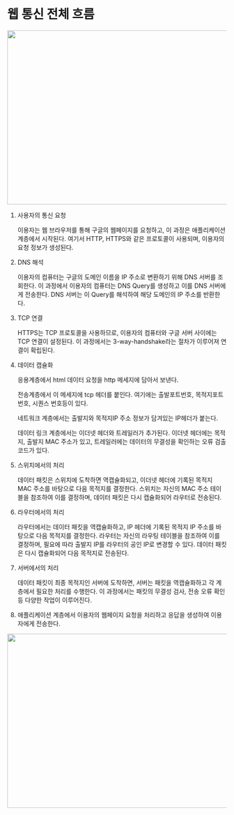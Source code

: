 # 웹 통신 전체 흐름
<img src="https://lamarr.dev/images/basicnetworking/network-049.jpg" width="700" height="400">

1. 사용자의 통신 요청 

    이용자는 웹 브라우저를 통해 구글의 웹페이지를 요청하고, 이 과정은 애플리케이션 계층에서 시작된다. 여기서 HTTP, HTTPS와 같은 프로토콜이 사용되며, 이용자의 요청 정보가 생성된다.

2. DNS 해석 

    이용자의 컴퓨터는 구글의 도메인 이름을 IP 주소로 변환하기 위해 DNS 서버를 조회한다. 이 과정에서 이용자의 컴퓨터는 DNS Query를 생성하고 이를 DNS 서버에게 전송한다. DNS 서버는 이 Query를 해석하여 해당 도메인의 IP 주소를 반환한다.

3. TCP 연결 

    HTTPS는 TCP 프로토콜을 사용하므로, 이용자의 컴퓨터와 구글 서버 사이에는 TCP 연결이 설정된다. 이 과정에서는 3-way-handshake라는 절차가 이루어져 연결이 확립된다.

4. 데이터 캡슐화 

    응용계층에서 html 데이터 요청을 http 메세지에 담아서 보낸다.

    전송계층에서 이 메세지에 tcp 헤더를 붙인다. 여기에는 출발포트번호, 목적지포트번호, 시퀀스 번호등이 있다.

    네트워크 계층에서는 출발지와 목적지IP 주소 정보가 담겨있는 IP헤더가 붙는다.

    데이터 링크 계층에서는 이더넷 헤더와 트레일러가 추가된다. 이더넷 헤더에는 목적지, 출발지 MAC 주소가 있고, 트레일러에는 데이터의 무결성을 확인하는 오류 검출 코드가 있다.

5. 스위치에서의 처리 

    데이터 패킷은 스위치에 도착하면 역캡슐화되고, 이더넷 헤더에 기록된 목적지 MAC 주소를 바탕으로 다음 목적지를 결정한다. 스위치는 자신의 MAC 주소 테이블을 참조하여 이를 결정하며, 데이터 패킷은 다시 캡슐화되어 라우터로 전송된다.

6. 라우터에서의 처리 

    라우터에서는 데이터 패킷을 역캡슐화하고, IP 헤더에 기록된 목적지 IP 주소를 바탕으로 다음 목적지를 결정한다. 라우터는 자신의 라우팅 테이블을 참조하여 이를 결정하며, 필요에 따라 출발지 IP를 라우터의 공인 IP로 변경할 수 있다. 데이터 패킷은 다시 캡슐화되어 다음 목적지로 전송된다.

7. 서버에서의 처리 

    데이터 패킷이 최종 목적지인 서버에 도착하면, 서버는 패킷을 역캡슐화하고 각 계층에서 필요한 처리를 수행한다. 이 과정에서는 패킷의 무결성 검사, 전송 오류 확인 등 다양한 작업이 이루어진다. 

8. 애플리케이션 계층에서 이용자의 웹페이지 요청을 처리하고 응답을 생성하여 이용자에게 전송한다.


<img src="https://img1.daumcdn.net/thumb/R1280x0/?scode=mtistory2&fname=https%3A%2F%2Fblog.kakaocdn.net%2Fdn%2Fnz2Lp%2FbtqL8WD1lTY%2FboQNryZcUl7jkckCHMbUB0%2Fimg.png" width="700" height="400">
